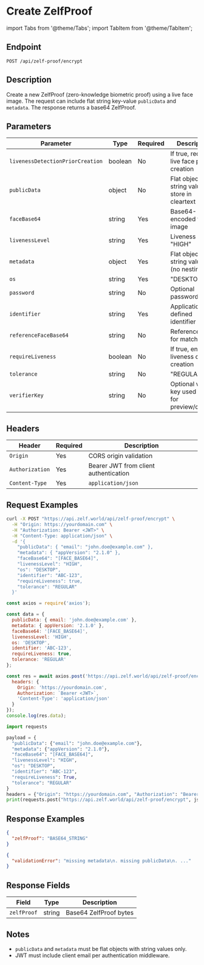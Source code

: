 # Create ZelfProof

import Tabs from '@theme/Tabs';
import TabItem from '@theme/TabItem';

## Endpoint

```
POST /api/zelf-proof/encrypt
```

## Description

Create a new ZelfProof (zero-knowledge biometric proof) using a live face image. The request can include flat string key-value `publicData` and `metadata`. The response returns a base64 ZelfProof.

## Parameters

| Parameter | Type | Required | Description |
|-----------|------|----------|-------------|
| `livenessDetectionPriorCreation` | boolean | No | If true, requires live face prior to creation |
| `publicData` | object | No | Flat object with string values to store in cleartext |
| `faceBase64` | string | Yes | Base64-encoded face image |
| `livenessLevel` | string | Yes | Liveness level: "HIGH" | "MEDIUM" | "REGULAR" |
| `metadata` | object | Yes | Flat object with string values (no nesting) |
| `os` | string | Yes | "DESKTOP" | "ANDROID" | "IOS" |
| `password` | string | No | Optional password layer |
| `identifier` | string | Yes | Application-defined identifier |
| `referenceFaceBase64` | string | No | Reference face for matching |
| `requireLiveness` | boolean | No | If true, enforce liveness during creation |
| `tolerance` | string | No | "REGULAR" | "SOFT" | "HARDENED" |
| `verifierKey` | string | No | Optional verifier key used later for preview/decrypt |

## Headers

| Header | Required | Description |
|--------|----------|-------------|
| `Origin` | Yes | CORS origin validation |
| `Authorization` | Yes | Bearer JWT from client authentication |
| `Content-Type` | Yes | `application/json` |

## Request Examples

<Tabs>
<TabItem value="curl" label="cURL" default>

```bash
curl -X POST "https://api.zelf.world/api/zelf-proof/encrypt" \
  -H "Origin: https://yourdomain.com" \
  -H "Authorization: Bearer <JWT>" \
  -H "Content-Type: application/json" \
  -d '{
    "publicData": { "email": "john.doe@example.com" },
    "metadata": { "appVersion": "2.1.0" },
    "faceBase64": "[FACE_BASE64]",
    "livenessLevel": "HIGH",
    "os": "DESKTOP",
    "identifier": "ABC-123",
    "requireLiveness": true,
    "tolerance": "REGULAR"
  }'
```

</TabItem>
<TabItem value="nodejs" label="Node.js">

```javascript
const axios = require('axios');

const data = {
  publicData: { email: 'john.doe@example.com' },
  metadata: { appVersion: '2.1.0' },
  faceBase64: '[FACE_BASE64]',
  livenessLevel: 'HIGH',
  os: 'DESKTOP',
  identifier: 'ABC-123',
  requireLiveness: true,
  tolerance: 'REGULAR'
};

const res = await axios.post('https://api.zelf.world/api/zelf-proof/encrypt', data, {
  headers: {
    Origin: 'https://yourdomain.com',
    Authorization: `Bearer <JWT>`,
    'Content-Type': 'application/json'
  }
});
console.log(res.data);
```

</TabItem>
<TabItem value="python" label="Python">

```python
import requests

payload = {
  "publicData": {"email": "john.doe@example.com"},
  "metadata": {"appVersion": "2.1.0"},
  "faceBase64": "[FACE_BASE64]",
  "livenessLevel": "HIGH",
  "os": "DESKTOP",
  "identifier": "ABC-123",
  "requireLiveness": True,
  "tolerance": "REGULAR"
}
headers = {"Origin": "https://yourdomain.com", "Authorization": "Bearer <JWT>", "Content-Type": "application/json"}
print(requests.post("https://api.zelf.world/api/zelf-proof/encrypt", json=payload, headers=headers).json())
```

</TabItem>
</Tabs>

## Response Examples

<Tabs>
<TabItem value="200" label="200 OK" default>

```json
{
  "zelfProof": "BASE64_STRING"
}
```

</TabItem>
<TabItem value="409" label="409 Conflict - Validation Error">

```json
{
  "validationError": "missing metadata\n. missing publicData\n. ..."
}
```

</TabItem>
</Tabs>

## Response Fields

| Field | Type | Description |
|-------|------|-------------|
| `zelfProof` | string | Base64 ZelfProof bytes |

## Notes

- `publicData` and `metadata` must be flat objects with string values only.
- JWT must include client email per authentication middleware.
